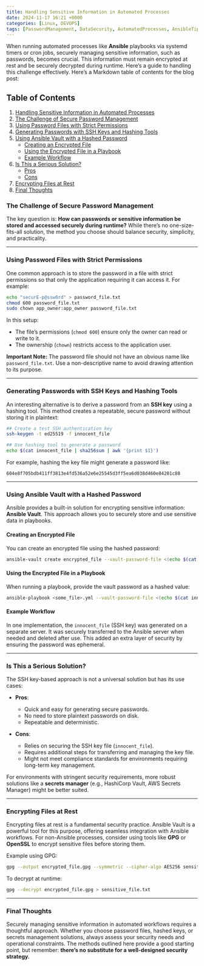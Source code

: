 ```yaml
---
title: Handling Sensitive Information in Automated Processes
date: 2024-11-17 16:21 +0000
categories: [Linux, DEVOPS]
tags: [PasswordManagement, DataSecurity, AutomatedProcesses, AnsibleTips]
---
```


When running automated processes like **Ansible** playbooks via systemd timers or cron jobs, securely managing sensitive information, such as passwords, becomes crucial. This information must remain encrypted at rest and be securely decrypted during runtime. Here’s a guide to handling this challenge effectively.
Here’s a Markdown table of contents for the blog post:


## Table of Contents

1. [Handling Sensitive Information in Automated Processes](#handling-sensitive-information-in-automated-processes)
2. [The Challenge of Secure Password Management](#the-challenge-of-secure-password-management)
3. [Using Password Files with Strict Permissions](#using-password-files-with-strict-permissions)
4. [Generating Passwords with SSH Keys and Hashing Tools](#generating-passwords-with-ssh-keys-and-hashing-tools)
5. [Using Ansible Vault with a Hashed Password](#using-ansible-vault-with-a-hashed-password)
    - [Creating an Encrypted File](#creating-an-encrypted-file)
    - [Using the Encrypted File in a Playbook](#using-the-encrypted-file-in-a-playbook)
    - [Example Workflow](#example-workflow)
6. [Is This a Serious Solution?](#is-this-a-serious-solution)
    - [Pros](#pros)
    - [Cons](#cons)
7. [Encrypting Files at Rest](#encrypting-files-at-rest)
8. [Final Thoughts](#final-thoughts)

### The Challenge of Secure Password Management

The key question is: **How can passwords or sensitive information be stored and accessed securely during runtime?** While there’s no one-size-fits-all solution, the method you choose should balance security, simplicity, and practicality.

---

### Using Password Files with Strict Permissions

One common approach is to store the password in a file with strict permissions so that only the application requiring it can access it. For example:

```bash
echo "securE-p@ssw0rd" > password_file.txt
chmod 600 password_file.txt
sudo chown app_owner:app_owner password_file.txt
```

In this setup:
- The file’s permissions (`chmod 600`) ensure only the owner can read or write to it.
- The ownership (`chown`) restricts access to the application user.

**Important Note:** The password file should not have an obvious name like `password_file.txt`. Use a non-descriptive name to avoid drawing attention to its purpose.

---

### Generating Passwords with SSH Keys and Hashing Tools

An interesting alternative is to derive a password from an **SSH key** using a hashing tool. This method creates a repeatable, secure password without storing it in plaintext:

```bash
## Create a test SSH authentication key
ssh-keygen -t ed25519 -f innocent_file

## Use hashing tool to generate a password
echo $(cat innocent_file | sha256sum | awk '{print $1}')
```

For example, hashing the key file might generate a password like:

```
604e8f705bdb411ff3813e4fd536a52e6e25545d3ff5ea6d038d460e84201c88
```

---

### Using Ansible Vault with a Hashed Password

Ansible provides a built-in solution for encrypting sensitive information: **Ansible Vault**. This approach allows you to securely store and use sensitive data in playbooks.

#### Creating an Encrypted File
You can create an encrypted file using the hashed password:

```bash
ansible-vault create encrypted_file --vault-password-file <(echo $(cat innocent_file | sha256sum | awk '{print $1}'))
```

#### Using the Encrypted File in a Playbook
When running a playbook, provide the vault password as a hashed value:

```bash
ansible-playbook <some_file>.yml --vault-password-file <(echo $(cat innocent_file | sha256sum | awk '{print $1}'))
```

#### Example Workflow
In one implementation, the `innocent_file` (SSH key) was generated on a separate server. It was securely transferred to the Ansible server when needed and deleted after use. This added an extra layer of security by ensuring the password was ephemeral.

---

### Is This a Serious Solution?

The SSH key-based approach is not a universal solution but has its use cases:
- **Pros**:
  - Quick and easy for generating secure passwords.
  - No need to store plaintext passwords on disk.
  - Repeatable and deterministic.

- **Cons**:
  - Relies on securing the SSH key file (`innocent_file`).
  - Requires additional steps for transferring and managing the key file.
  - Might not meet compliance standards for environments requiring long-term key management.

For environments with stringent security requirements, more robust solutions like a **secrets manager** (e.g., HashiCorp Vault, AWS Secrets Manager) might be better suited.

---

### Encrypting Files at Rest

Encrypting files at rest is a fundamental security practice. Ansible Vault is a powerful tool for this purpose, offering seamless integration with Ansible workflows. For non-Ansible processes, consider using tools like **GPG** or **OpenSSL** to encrypt sensitive files before storing them.

Example using GPG:
```bash
gpg --output encrypted_file.gpg --symmetric --cipher-algo AES256 sensitive_file.txt
```

To decrypt at runtime:
```bash
gpg --decrypt encrypted_file.gpg > sensitive_file.txt
```

---

### Final Thoughts

Securely managing sensitive information in automated workflows requires a thoughtful approach. Whether you choose password files, hashed keys, or secrets management solutions, always assess your security needs and operational constraints. The methods outlined here provide a good starting point, but remember: **there’s no substitute for a well-designed security strategy.**
